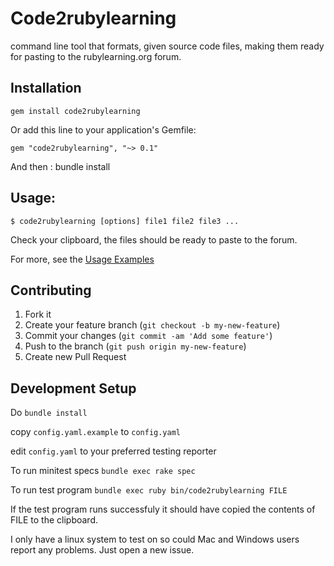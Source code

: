 # Code2rubylearning
command line tool that formats, given source code files, making them ready for pasting to the rubylearning.org forum. 

## Installation
    gem install code2rubylearning

Or add this line to your application's Gemfile:

    gem "code2rubylearning", "~> 0.1"

And then :
    bundle install

## Usage:

    $ code2rubylearning [options] file1 file2 file3 ...

Check your clipboard, the files should be ready to paste to the forum.

For more, see the [Usage Examples](https://github.com/rudicode/code2rubylearning/wiki/Usage-examples)

## Contributing

1. Fork it
2. Create your feature branch (`git checkout -b my-new-feature`)
3. Commit your changes (`git commit -am 'Add some feature'`)
4. Push to the branch (`git push origin my-new-feature`)
5. Create new Pull Request

## Development Setup

Do `bundle install`

copy `config.yaml.example` to `config.yaml`

edit `config.yaml` to your preferred testing reporter

To run minitest specs
`bundle exec rake spec`

To run test program
`bundle exec ruby bin/code2rubylearning FILE`

If the test program runs successfuly it should have copied the contents of FILE to the clipboard.

I only have a linux system to test on so could Mac and Windows users report any problems.
Just open a new issue.
